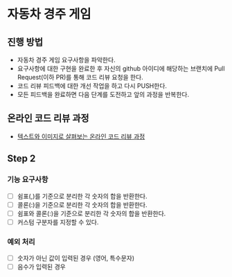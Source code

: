 # 자동차 경주 게임
## 진행 방법
* 자동차 경주 게임 요구사항을 파악한다.
* 요구사항에 대한 구현을 완료한 후 자신의 github 아이디에 해당하는 브랜치에 Pull Request(이하 PR)를 통해 코드 리뷰 요청을 한다.
* 코드 리뷰 피드백에 대한 개선 작업을 하고 다시 PUSH한다.
* 모든 피드백을 완료하면 다음 단계를 도전하고 앞의 과정을 반복한다.

## 온라인 코드 리뷰 과정
* [텍스트와 이미지로 살펴보는 온라인 코드 리뷰 과정](https://github.com/next-step/nextstep-docs/tree/master/codereview)

## Step 2
### 기능 요구사항
- [ ] 쉼표(,)를 기준으로 분리한 각 숫자의 합을 반환한다.
- [ ] 콜론(:)을 기준으로 분리한 각 숫자의 합을 반환한다. 
- [ ] 쉼표와 콜론(:)을 기준으로 분리한 각 숫자의 합을 반환한다. 
- [ ] 커스텀 구분자를 지정할 수 있다.

### 예외 처리 
- [ ] 숫자가 아닌 값이 입력된 경우 (영어, 특수문자)
- [ ] 음수가 입력된 경우

